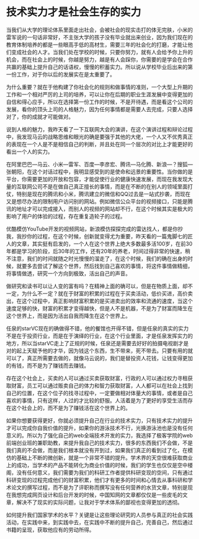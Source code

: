 # 技术实力才是社会生存的实力

当我们从大学的理论体系里面走出社会，会被社会的现实击打的体无完肤，小米的雷军说的一句话非常好，不主张大学的孩子没有毕业就出来创业，因为我们现在的教育体制培养的都是一些眼高手低的高材生，需要三年的社会化的打磨，才能让他们变成社会的人才。当我们处在学校的时候，只要你努力，就有人会给予你上升的机会，而在社会上的时候，你越是努力，越是有人会踩你，你需要的是学会在合作共赢的基础上提升自己的话语权，慢慢的积蓄实力。所以说从学校毕业后出来的第一份工作，对于你以后的发展实在是太重要了。

为什么重要？就在于他构建了你社会化的规则和做事情的准则，一个大型上升期的工作和一个相对严厉的上司的培养，可以让你在后期的职业生涯发展中变得更加的自信和得心应手，所以在选择第一份工作的时候，不是开待遇，而是看这个公司的发展，看你的顶头上司的人格魅力，因为任何事情都是需要人去完成，只要人选择对了，你的成就才可能做对。

说到人格的魅力，我昨天看了一下互联网大会的演讲，在这个演讲过程和辩论过程中，我发现马云的战略思维和眼光的确是要强于其他的大佬，一个人又不优秀真正的表现在一个人是不是相信自己的判断，并且处在同一个层次的对比上才能更好的看出一个人的实力。

在阿里巴巴—马云、小米—雷军、百度—李彦宏、腾讯—马化腾、新浪—？搜狐—张朝阳，在这个对话过程中，我明显感受到的是使命和远景的重要性。当你做的是平台，你需要更加的开放和包容，才能促使行业的健康快速发展，而现在我发现大量的互联网公司不是在做自己真正擅长的事情，而是在不断的在别人的领域里面打仗，特别是现在的腾讯和小米，腾讯建立的微信和QQ过去是一站式抄袭，而现在又是想尽办法的限制用户访问别的网站。例如微信公众平台的视频接口，只能是腾讯的地址才可以完成接入，而别人的视频的网站却不行，在这个时候其实是极大的影响了用户的体验的过程，存在重复造轮子的过程。

优酷模仿YouTube开发的视频网站，新浪模仿探探完成的雷达找人，都是你抄我，我抄你的过程，在这个时候，创新就变得尤为重要，昨天看的一篇鬼脚七的匠人的文章，其实挺有启发的，一个人在这个世界上绝大多数最多活100岁，在前30年都是学习的阶段，后30年的工作，还有20年的养老，时间过得非常的快速，稍不注意，我们的时间就随之时光慢慢的溜走了，在这个时候，我们的确在出身的时候，就要多去尝试了解这个世界，然后找到自己喜欢的事情，将这件事情做精细，将事情做透，研究一个方向到极致，活出自己的声音。

做研究和读书可以让人变的富有吗？在精神上面的确可以，但是在物质上面，却不一定，为什么不一定？就在于财富的积累的过程在于买卖活动，低价买进，高价卖出，在这个过程中，真正影响财富积累的是买进卖出的效率和流通的速度，当这个速度足够的快，财富的积累才变得越快，但是人不是机器，不是为了财富而降生在这个世界上，而是因为活出自我而降生在这个世界上。

任泉的starVC现在的确做得不错，他的餐馆也开得不错，但是任泉的真实的实力不是在于投资行业，而是在于演绎的行业，在这个行业里面，才是任泉发挥实力的地方，所以当starVC走上了正规的时候，任泉还是需要去好好的拍摄电视剧才是对的起上天赋予他的才华，因为钱这个东西，生不带来，死不带去。只要有用的就可以了，真正所需要去做的，就像马云说的，我们是替投资人花钱，让钱变得更加的有钱，而不是为了赚钱而去赚钱。

存在这个社会上，买卖的人可以通过买卖获取财富，行政的人可以通过权力寻租获取财富，员工可以通过贩卖自己的体力和智力获取财富，人人都可以在社会上找到自己的位置，在这个位子的找寻过程中，一定要做相对体量大的事情，或者是自己喜欢的事情，只有这样，人过的才比较的舒服。人活着是为了更好的享受生活而存在这个社会上的，而不是为了赚钱活在这个世界上的。

如果你想要获得更好，你就必须提升自己在行业的技术实力，只有技术实力的提升才可以完成你自我价值的提升，如果你的游泳技术不行，光换游泳池也是没有任何意义的。所以为了强化自己的web全端技术开发的实力，我选择了极客学院的web前端创业班的兼职助教，来提升我自己的技术实力，很多的东西我们不会做，不是我们真的不会做，而是我们根本就没有开到过，如果我们真正的看到过了化，在模仿的基础上不断的微创新，就是一个非常不错的提升。学术界的天空很难获取商业上的成功，当学术的产品不能转化为商业价值的时候，我们的学生也仅仅是空中楼阁，没有任何意义，我们需要为我们的科研工作者提供科研变现的空间，只有通过科研变现的过程完成他们的财富积累，他们才有更多的时间和心情去从事科研和学术论文的撰写过程，而不是为了评职称而撰写没有任何营养的水货文章，特别是现在我想完成网页设计和后台开发的时候，中国知网的文章都仅仅是一些皮毛的文章，解决不了现实的实际问题，让我对于学术体系的鄙视也变得更加的透彻。

如何提升我们国家学术的水平？关键是让这些理论研究的人员参与真正的社会实践活动，在实践中来，到实践中去，在实践中不断的提升自己，完善自己，然后通过书籍的呈现，获取他应有的劳动所得。
